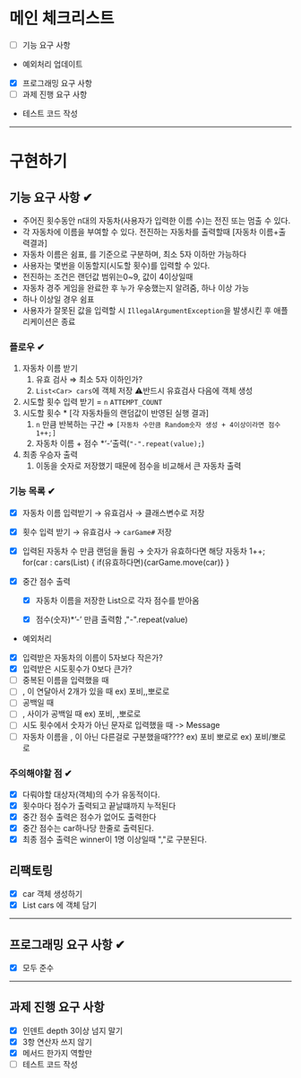 # 메인 체크리스트

- [ ]  기능 요구 사항
  - 예외처리 업데이트
- [x]  프로그래밍 요구 사항
- [ ]  과제 진행 요구 사항
  - 테스트 코드 작성

---
# 구현하기

## 기능 요구 사항 ✔

- 주어진 횟수동안 n대의 자동차(사용자가 입력한 이름 수)는 전진 또는 멈출 수 있다.
- 각 자동차에 이름을 부여할 수 있다. 전진하는 자동차를 출력할때 [자동차 이름+출력결과]
- 자동차 이름은 쉼표, 를 기준으로 구분하며, 최소 5자 이하만 가능하다
- 사용자는 몇번을 이동할지(시도할 횟수)를 입력할 수 있다.
- 전진하는 조건은 랜던값 범위는0~9, 값이 4이상일때
- 자동차 경주 게임을 완료한 후 누가 우숭했는지 알려줌, 하나 이상 가능
- 하나 이상일 경우 쉼표
- 사용자가 잘못된 값을 입력할 시 `IllegalArgumentException`을 발생시킨 후 애플리케이션은 종료

### 플로우 ✔

1. 자동차 이름 받기
   1. 유효 검사 ⇒ 최소 5자 이하인가?
   2. `List<Car> cars`에 객체 저장 ⚠️반드시 유효검사 다음에 객체 생성
2. 시도할 횟수 입력 받기 = `n` `ATTEMPT_COUNT`
3. 시도할 횟수 * [각 자동차들의 랜덤값이 반영된 실행 결과]
   1. `n` 만큼 반복하는 구간 ⇒ `[자동차 수만큼 Random숫자 생성 + 4이상이라면 점수 1++;]`
   2. 자동차 이름 + 점수 *‘-’출력(`"-".repeat(value);`)
4. 최종 우승자 출력
   1. 이동을 숫자로 저장했기 때문에 점수을 비교해서 큰 자동차 출력

### 기능 목록 ✔
- [x]  자동차 이름 입력받기 → 유효검사 → 클래스변수로 저장
- [x]  횟수 입력 받기 → 유효검사 → `carGame#` 저장
- [x]  입력된 자동차 수 만큼 랜덤을 돌림 → 숫자가 유효하다면 해당 자동차 1++;<br>
for(car : cars(List<String>) { if(유효하다면){carGame.move(car)} }

- [x]  중간 점수 출력
    - [x]  자동차 이름을 저장한 List<String>으로 각자 점수를 받아옴
    - [x]  점수(숫자)*’-’ 만큼 출력함 ,"-".repeat(value)
   

- 예외처리 
- [x]  입력받은 자동차의 이름이 5자보다 작은가?
- [x]  입력받은 시도횟수가 0보다 큰가?
- [ ]  중복된 이름을 입력했을 때
- [ ]  , 이 연달아서 2개가 있을 때 ex) 포비,,뽀로로
- [ ]  공백일 때
  - [ ]  , 사이가 공백일 때 ex) 포비, ,뽀로로
- [ ]  시도 횟수에서 숫자가 아닌 문자로 입력했을 때 -> Message
- [ ]  자동차 이름을 , 이 아닌 다른걸로 구분했을때???? ex) 포비 뽀로로 ex) 포비/뽀로로

### 주의해야할 점 ✔

- [x]  다뤄야할 대상자(객체)의 수가 유동적이다.
- [x]  횟수마다 점수가 출력되고 끝날떄까지 누적된다
- [x]  중간 점수 출력은 점수가 없어도 출력한다
- [x]  중간 점수는 car하나당 한줄로 출력된다.
- [x]  최종 점수 출력은 winner이 1명 이상일때 ","로 구분된다.

## 리팩토링
- [x] car 객체 생성하기
- [x] List<Car> cars 에 객체 담기

---

## 프로그래밍 요구 사항 ✔

- [x]  모두 준수

---

## 과제 진행 요구 사항

- [x]  인덴트 depth 3이상 넘지 말기
- [x]  3항 연산자 쓰지 않기
- [x]  메서드 한가지 역할만
- [ ]  테스트 코드 작성